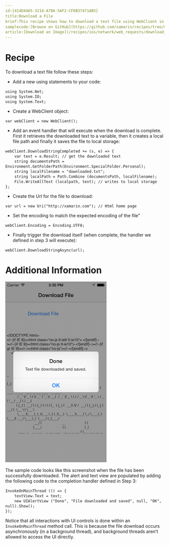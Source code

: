 ```yaml
---
id:{414D4465-3214-A78A-5AF2-CF6B37471AB5}  
title:Download a File  
brief:This recipe shows how to download a text file using WebClient in Xamarin.iOS.
samplecode:[Browse on GitHub](https://github.com/xamarin/recipes/tree/master/ios/network/web_requests/download_a_file)  
article:[Download an Image](/recipes/ios/network/web_requests/download_an_image)  
---
```


<a name="Recipe" class="injected"></a>


# Recipe

To download a text file follow these steps:

-  Add a new using statements to your code:


```
using System.Net;
using System.IO;
using System.Text;
```

-  Create a WebClient object:


```
var webClient = new WebClient();
```

-  Add an event handler that will execute when the download is complete. First it retrieves the downloaded text to a variable, then it creates a local file path and finally it saves the file to local storage:


```
webClient.DownloadStringCompleted += (s, e) => {
    var text = e.Result; // get the downloaded text
    string documentsPath = Environment.GetFolderPath(Environment.SpecialFolder.Personal);
    string localFilename = "downloaded.txt";
    string localPath = Path.Combine (documentsPath, localFilename);
    File.WriteAllText (localpath, text); // writes to local storage
};
```

-  Create the Url for the file to download:


```
var url = new Uri("http://xamarin.com"); // Html home page
```

-  Set the encoding to match the expected encoding of the file”


```
webClient.Encoding = Encoding.UTF8;
```

-  Finally trigger the download itself (when complete, the handler we defined in step 3 will execute):


```
webClient.DownloadStringAsync(url);
```

 <a name="Additional_Information" class="injected"></a>


# Additional Information

 [ ![](Images/Downloaded.png)](Images/Downloaded.png)

The sample code looks like this screenshot when the file has been
successfully downloaded. The alert and text view are populated by adding the
following code to the completion handler defined in Step 3:

```
InvokeOnMainThread (() => {
    textView.Text = text;
    new UIAlertView ("Done", "File downloaded and saved", null, "OK", null).Show();
});
```

Notice that all interactions with UI controls is done within an
`InvokeOnMainThread` method call. This is because the file download occurs
asynchronously (in a background thread), and background threads aren’t allowed
to access the UI directly.